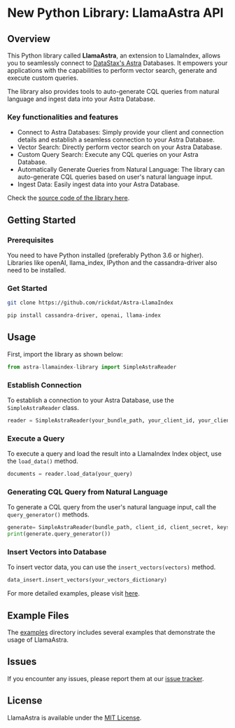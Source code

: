 # New Python Library: LlamaAstra API 

## Overview
This Python library called **LlamaAstra**, an extension to LlamaIndex, allows you to seamlessly connect to [DataStax's Astra](https://www.datastax.com/products/datastax-astra) Databases. It empowers your applications with the capabilities to perform vector search, generate and execute custom queries. 

The library also provides tools to auto-generate CQL queries from natural language and ingest data into your Astra Database.

### Key functionalities and features

* Connect to Astra Databases: Simply provide your client and connection details and establish a seamless connection to your Astra Database.
* Vector Search: Directly perform vector search on your Astra Database.
* Custom Query Search: Execute any CQL queries on your Astra Database.
* Automatically Generate Queries from Natural Language: The library can auto-generate CQL queries based on user's natural language input.
* Ingest Data: Easily ingest data into your Astra Database.

Check the [source code of the library here]([https://github.com/username/projectname](https://github.com/rickdat/Astra-LlamaIndex/blob/main/astra-llamaindex-library.py)).

## Getting Started

### Prerequisites

You need to have Python installed (preferably Python 3.6 or higher). Libraries like openAI, llama_index, IPython and the cassandra-driver also need to be installed. 

### Get Started

```bash
git clone https://github.com/rickdat/Astra-LlamaIndex
```

```bash
pip install cassandra-driver, openai, llama-index
```

## Usage
First, import the library as shown below:
```python
from astra-llamaindex-library import SimpleAstraReader
```

### Establish Connection
To establish a connection to your Astra Database, use the `SimpleAstraReader` class.

```python
reader = SimpleAstraReader(your_bundle_path, your_client_id, your_client_secret, your_keyspace, your_table)
```

### Execute a Query
To execute a query and load the result into a LlamaIndex Index object, use the `load_data()` method.

```python
documents = reader.load_data(your_query)
```

### Generating CQL Query from Natural Language
To generate a CQL query from the user's natural language input, call the `query_generator()` methods. 

```python
generate= SimpleAstraReader(bundle_path, client_id, client_secret, keyspace, user_input="your query in natural language")
print(generate.query_generator())
```
### Insert Vectors into Database
To insert vector data, you can use the `insert_vectors(vectors)` method.

```python
data_insert.insert_vectors(your_vectors_dictionary)
```

For more detailed examples, please visit [here]([https://github.com/username/projectname/examples](https://github.com/rickdat/Astra-LlamaIndex/tree/main/code-examples)).

## Example Files
The [examples]([https://github.com/username/projectname/examples](https://github.com/rickdat/Astra-LlamaIndex/tree/main/code-examples)) directory includes several examples that demonstrate the usage of LlamaAstra.


## Issues
If you encounter any issues, please report them at our [issue tracker](https://github.com/username/projectname/issues).

## License
LlamaAstra is available under the [MIT License](https://github.com/username/projectname/LICENSE.md).
